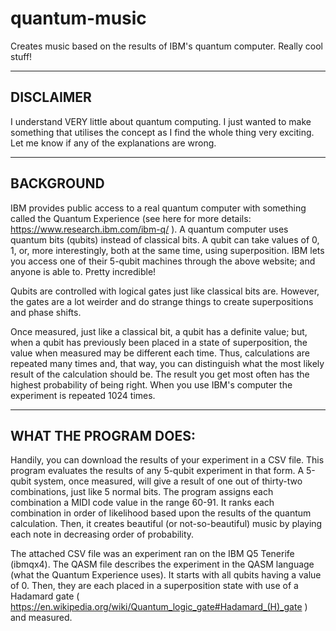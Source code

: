 # quantum-music
Creates music based on the results of IBM's quantum computer. Really cool stuff!

----------------------------------------------------------------------------------------------------------------------
DISCLAIMER 
----------------------------------------------------------------------------------------------------------------------

I understand VERY little about quantum computing. I just wanted to make something that utilises the concept as I find the whole thing very exciting. Let me know if any of the explanations are wrong. 

---------------------------------------------------------------------------------------------------------------------
BACKGROUND
----------------------------------------------------------------------------------------------------------------------

IBM provides public access to a real quantum computer with something called the Quantum Experience (see here for more details: https://www.research.ibm.com/ibm-q/ ).  A quantum computer uses quantum bits (qubits) instead of classical bits. A qubit can take values of 0, 1, or, more interestingly, both at the same time, using superposition. IBM lets you access one of their 5-qubit machines through the above website; and anyone is able to. Pretty incredible! 

Qubits are controlled with logical gates just like classical bits are. However, the gates are a lot weirder and do strange things to create superpositions and phase shifts.

Once measured, just like a classical bit, a qubit has a definite value; but, when a qubit has previously been placed in a state of superposition, the value when measured may be different each time. Thus, calculations are repeated many times and, that way, you can distinguish what the most likely result of the calculation should be. The result you get most often has the highest probability of being right. When you use IBM's computer the experiment is repeated 1024 times.

---------------------------------------------------------------------------------------------------------------------
WHAT THE PROGRAM DOES:
---------------------------------------------------------------------------------------------------------------------

Handily, you can download the results of your experiment in a CSV file. This program evaluates the results of any 5-qubit experiment in that form. A 5-qubit system, once measured, will give a result of one out of thirty-two combinations, just like 5 normal bits. The program assigns each combination a MIDI code value in the range 60-91. It ranks each combination in order of likelihood based upon the results of the quantum calculation. Then, it creates beautiful (or not-so-beautiful) music by playing each note in decreasing order of probability.
 
The attached CSV file was an experiment ran on the IBM Q5 Tenerife (ibmqx4). The QASM file describes the experiment in the QASM language (what the Quantum Experience uses). It starts with all qubits having a value of 0. Then, they are each placed in a superposition state with use of a Hadamard gate ( https://en.wikipedia.org/wiki/Quantum_logic_gate#Hadamard_(H)_gate ) and measured.
